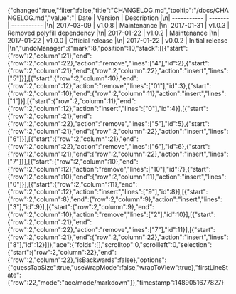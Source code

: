 {"changed":true,"filter":false,"title":"CHANGELOG.md","tooltip":"/docs/CHANGELOG.md","value":"| Date        | Version | Description |\n| ----------- | ------- | ----------- |\n| 2017-03-09  | v1.0.8  | Maintenance |\n| 2017-01-31  | v1.0.3  | Removed polyfill dependency |\n| 2017-01-22  | v1.0.2  | Maintenance |\n| 2017-01-22  | v1.0.0  | Official release |\n| 2017-01-22  | v0.0.2  | Initial release |\n","undoManager":{"mark":8,"position":10,"stack":[[{"start":{"row":2,"column":21},"end":{"row":2,"column":22},"action":"remove","lines":["4"],"id":2},{"start":{"row":2,"column":21},"end":{"row":2,"column":22},"action":"insert","lines":["5"]}],[{"start":{"row":2,"column":10},"end":{"row":2,"column":12},"action":"remove","lines":["01"],"id":3},{"start":{"row":2,"column":10},"end":{"row":2,"column":11},"action":"insert","lines":["1"]}],[{"start":{"row":2,"column":11},"end":{"row":2,"column":12},"action":"insert","lines":["0"],"id":4}],[{"start":{"row":2,"column":21},"end":{"row":2,"column":22},"action":"remove","lines":["5"],"id":5},{"start":{"row":2,"column":21},"end":{"row":2,"column":22},"action":"insert","lines":["6"]}],[{"start":{"row":2,"column":21},"end":{"row":2,"column":22},"action":"remove","lines":["6"],"id":6},{"start":{"row":2,"column":21},"end":{"row":2,"column":22},"action":"insert","lines":["7"]}],[{"start":{"row":2,"column":10},"end":{"row":2,"column":12},"action":"remove","lines":["10"],"id":7},{"start":{"row":2,"column":10},"end":{"row":2,"column":11},"action":"insert","lines":["0"]}],[{"start":{"row":2,"column":11},"end":{"row":2,"column":12},"action":"insert","lines":["9"],"id":8}],[{"start":{"row":2,"column":8},"end":{"row":2,"column":9},"action":"insert","lines":["3"],"id":9}],[{"start":{"row":2,"column":9},"end":{"row":2,"column":10},"action":"remove","lines":["2"],"id":10}],[{"start":{"row":2,"column":21},"end":{"row":2,"column":22},"action":"remove","lines":["7"],"id":11}],[{"start":{"row":2,"column":21},"end":{"row":2,"column":22},"action":"insert","lines":["8"],"id":12}]]},"ace":{"folds":[],"scrolltop":0,"scrollleft":0,"selection":{"start":{"row":2,"column":22},"end":{"row":2,"column":22},"isBackwards":false},"options":{"guessTabSize":true,"useWrapMode":false,"wrapToView":true},"firstLineState":{"row":22,"mode":"ace/mode/markdown"}},"timestamp":1489051677827}